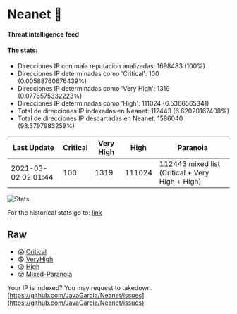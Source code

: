 # Neanet :hocho:
#### Threat intelligence feed
#### The stats:

- Direcciones IP con mala reputacion analizadas: 1698483 (100%)
- Direcciones IP determinadas como 'Critical':  100 (0.00588760676439%)
- Direcciones IP determinadas como 'Very High':  1319 (0.0776575332223%)
- Direcciones IP determinadas como 'High':  111024 (6.5366565341)
- Total de direcciones IP indexadas en Neanet:  112443 (6.62020167408%)
- Total de direcciones IP descartadas en Neanet:  1586040 (93.3797983259%)

| Last Update | Critical | Very High | High | Paranoia |
| --- | --- | --- | --- | --- |
| 2021-03-02 02:01:44 | 100 | 1319 | 111024 | 112443 mixed list (Critical + Very High + High)|

![Stats](https://docs.google.com/spreadsheets/d/e/2PACX-1vSnaNMIXVabIpDJjufMlzH7poXnshF3mgd8Is1g9ytUEzVsP5my4Trn8f-xkoLLQ38xpL3HtmUexLo6/pubchart?oid=501124687&format=image)

For the historical stats go to: [link](/stats.csv)
## Raw
- :scream: [Critical](https://raw.githubusercontent.com/JavaGarcia/Neanet/master/blacklists/neanet_critical.txt)
- :fearful: [VeryHigh](https://raw.githubusercontent.com/JavaGarcia/Neanet/master/blacklists/neanet_veryHigh.txtt)
- :frowning: [High](https://raw.githubusercontent.com/JavaGarcia/Neanet/master/blacklists/neanet_high.txt)
- :dizzy_face: [Mixed-Paranoia](https://raw.githubusercontent.com/JavaGarcia/Neanet/master/blacklists/neanet_all.txt)


Your IP is indexed? You may request to takedown. [https://github.com/JavaGarcia/Neanet/issues](https://github.com/JavaGarcia/Neanet/issues)

















































































































































































































































































































































































































































































































































































































































































































































































































































































































































































































































































































































































































































































































































































































































































































































































































































































































































































































































































































































































































































































































































































































































































































































































































































































































































































































































































































































































































































































































































































































































































































































































































































































































































































































































































































































































































































































































































































































































































































































































































































































































































































































































































































































































































































































































































































































































































































































